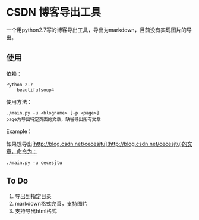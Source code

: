 # CSDN 博客导出工具

一个用python2.7写的博客导出工具，导出为markdown，目前没有实现图片的导出。

## 使用

依赖：
	
	Python 2.7
		beautifulsoup4

使用方法：
	
	./main.py -u <blogname> [-p <page>]
	page为导出特定页面的文章，缺省导出所有文章

Example：

如果想导出[http://blog.csdn.net/cecesjtu](http://blog.csdn.net/cecesjtu)的文章，命令为：

	./main.py -u cecesjtu

## To Do

1. 导出到指定目录
2. markdown格式完善，支持图片
3. 支持导出html格式